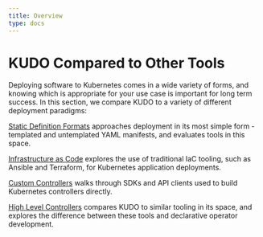 ```yaml
---
title: Overview
type: docs
---
```


# KUDO Compared to Other Tools

Deploying software to Kubernetes comes in a wide variety of forms, and knowing which is appropriate for your use case is important for long term success. In this section, we compare KUDO to a variety of different deployment paradigms:

[Static Definition Formats](static-yaml.md) approaches deployment in its most simple form - templated and untemplated YAML manifests, and evaluates tools in this space.

[Infrastructure as Code](infrastructure-as-code.md) explores the use of traditional IaC tooling, such as Ansible and Terraform, for Kubernetes application deployments.

[Custom Controllers](custom-controllers.md) walks through SDKs and API clients used to build Kubernetes controllers directly.

[High Level Controllers](high-level-controllers.md) compares KUDO to similar tooling in its space, and explores the difference between these tools and declarative operator development.
